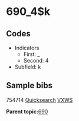 # 690\_4$k

## Codes

-   Indicators
    -   First: \_
    -   Second: 4
-   Subfield: k

## Sample bibs

754714 [Quicksearch](https://search.library.yale.edu/catalog/754714) [VXWS](http://prodorbis.library.yale.edu:7014/vxws/GetHoldingsService?bibId=754714)

**Parent topic:**[690](../../tags/690/690.md)

